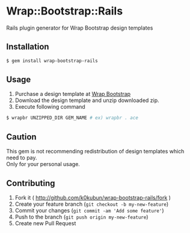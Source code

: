 # Wrap::Bootstrap::Rails

Rails plugin generator for Wrap Bootstrap design templates

## Installation

```bash
$ gem install wrap-bootstrap-rails
```

## Usage

1. Purchase a design template at [Wrap Bootstrap](https://wrapbootstrap.com/)
2. Download the design template and unzip downloaded zip.
3. Execute following command

```bash
$ wrapbr UNZIPPED_DIR GEM_NAME # ex) wrapbr . ace
```

## Caution

This gem is not recommending redistribution of design templates which need to pay.  
Only for your personal usage.

## Contributing

1. Fork it ( http://github.com/k0kubun/wrap-bootstrap-rails/fork )
2. Create your feature branch (`git checkout -b my-new-feature`)
3. Commit your changes (`git commit -am 'Add some feature'`)
4. Push to the branch (`git push origin my-new-feature`)
5. Create new Pull Request
